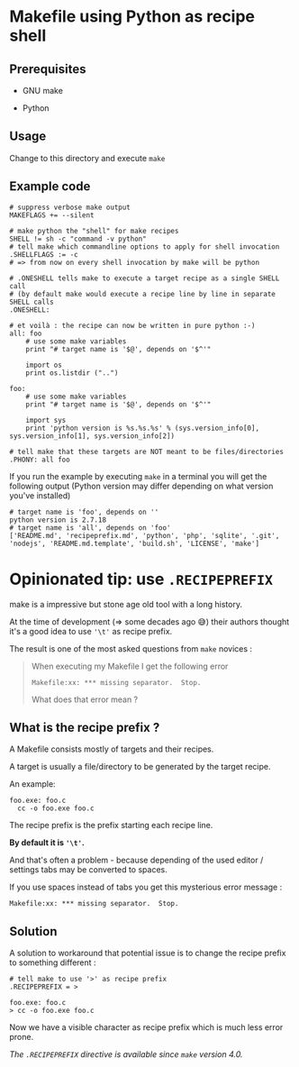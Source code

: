 # Makefile using Python as recipe shell

## Prerequisites

- GNU make 

- Python

## Usage

Change to this directory and execute `make` 

## Example code

```make
# suppress verbose make output
MAKEFLAGS += --silent

# make python the "shell" for make recipes
SHELL != sh -c "command -v python"
# tell make which commandline options to apply for shell invocation
.SHELLFLAGS := -c
# => from now on every shell invocation by make will be python

# .ONESHELL tells make to execute a target recipe as a single SHELL call
# (by default make would execute a recipe line by line in separate SHELL calls
.ONESHELL:

# et voilà : the recipe can now be written in pure python :-)
all: foo	
	# use some make variables
	print "# target name is '$@', depends on '$^'"

	import os
	print os.listdir ("..")

foo:
	# use some make variables
	print "# target name is '$@', depends on '$^'"

	import sys
	print 'python version is %s.%s.%s' % (sys.version_info[0], sys.version_info[1], sys.version_info[2])

# tell make that these targets are NOT meant to be files/directories
.PHONY: all foo
```

If you run the example by executing `make` in a terminal you will get the following output (Python version may differ depending on what version you've installed)

```
# target name is 'foo', depends on ''
python version is 2.7.18
# target name is 'all', depends on 'foo'
['README.md', 'recipeprefix.md', 'python', 'php', 'sqlite', '.git', 'nodejs', 'README.md.template', 'build.sh', 'LICENSE', 'make']
```

# Opinionated tip: use `.RECIPEPREFIX`

make is a impressive but stone age old tool with a long history.

At the time of development (=> some decades ago 😅) their authors thought it's a good idea to use `'\t'` as recipe prefix.

The result is one of the most asked questions from `make` novices : 

> When executing my Makefile I get the following error
> 
> ```
> Makefile:xx: *** missing separator.  Stop.
> ```
>
> What does that error mean ? 

## What is the recipe prefix ?

A Makefile consists mostly of targets and their recipes. 

A target is usually a file/directory to be generated by the target recipe. 

An example: 

```make
foo.exe: foo.c
  cc -o foo.exe foo.c
```

The recipe prefix is the prefix starting each recipe line. 

__By default it is `'\t'`.__

And that's often a problem - because depending of the used editor / settings tabs may be converted to spaces. 

If you use spaces instead of tabs you get this mysterious error message : 

```
Makefile:xx: *** missing separator.  Stop.
```

## Solution

A solution to workaround that potential issue is to change the recipe prefix to something different : 

```make
# tell make to use '>' as recipe prefix
.RECIPEPREFIX = >

foo.exe: foo.c
> cc -o foo.exe foo.c
```

Now we have a visible character as recipe prefix which is much less error prone.

_The `.RECIPEPREFIX` directive is available since `make` version 4.0._
